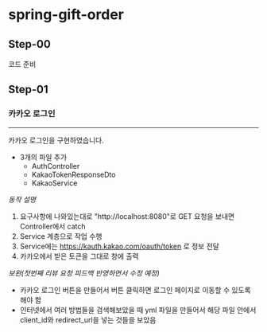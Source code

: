 # spring-gift-order

## Step-00
코드 준비

## Step-01
### 카카오 로그인
---
카카오 로그인을 구현하였습니다.
- 3개의 파일 추가
  - AuthController
  - KakaoTokenResponseDto
  - KakaoService

*동작 설명*
1. 요구사항에 나와있는대로 "http://localhost:8080"로 GET 요청을 보내면 Controller에서 catch
2. Service 계층으로 작업 수행
3. Service에는 https://kauth.kakao.com/oauth/token 로 정보 전달
4. 카카오에서 받은 토큰을 그대로 창에 출력

*보완(첫번째 리뷰 요청 피드백 반영하면서 수정 예정)*
- 카카오 로그인 버튼을 만들어서 버튼 클릭하면 로그인 페이지로 이동할 수 있도록 해야 함
- 인터넷에서 여러 방법들을 검색해보았을 때 yml 파일을 만들어서 해당 파일 안에서 client_id와 redirect_url을 넣는 것들을 보았음